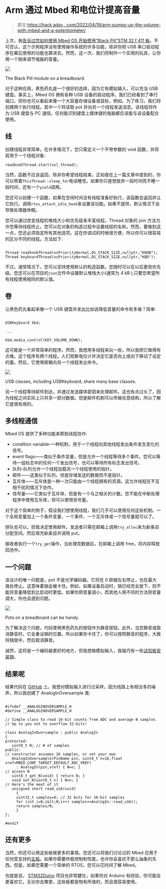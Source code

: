 # Arm 通过 Mbed 和电位计提高音量

> 原文:[https://hack aday . com/2022/04/19/arm-pumps-up-the-volume-with-mbed-and-a-potentiometer/](https://hackaday.com/2022/04/19/arm-pumps-up-the-volume-with-mbed-and-a-potentiometer/)

上次，我[告诉过您如何使用 Mbed OS 开始使用“Black Pill”STM 32 f 411 板](https://hackaday.com/2022/04/13/arming-with-an-os/)。不可否认，这个示例程序没有使用操作系统的许多功能，除非你把 USB 串口驱动程序在幕后使用的功能也算进去。然而，这一次，我们将制作一个实用的玩具，让你用一个锅来调节电脑的音量。

[![](../Images/22d8aea0c09353d4b513778985983622.png)](https://hackaday.com/wp-content/uploads/2022/04/bp.jpg)

The Black Pill module on a breadboard.

对于这种应用，黑色药丸是一个很好的选择，因为它有模拟输入，可以充当 USB 键盘。事实上，Mbed OS 拥有各种 USB 设备的驱动程序。我们已经看到了串行端口，但你也可以看起来像一个大容量存储设备或鼠标，例如。为了练习，我们将创建两个执行线程。其中一个将读取 pot 并向另一个线程发送消息。该线程将作为 USB 键盘与 PC 通信。任何能识别键盘上媒体键的电脑都应该能与该设备配合使用。

## 线

创建线程非常简单。在许多情况下，您只需定义一个不带参数的 void 函数，并将其用于一个线程对象:

```
readknobThread.start(vol_thread);
```

当然，函数不应该返回，除非你希望线程结束。正如我在上一篇文章中提到的，你可以带着`ThisThread::sleep_for`电话睡觉。如果你只是想放弃一段时间而不睡一段时间，还有一个`yield`调用。

您还可以创建一个函数，如果在空闲时间没有线程准备好执行，该函数会返回并让它执行。调用`rtos_attach_idle_hook`来设置该功能。如果不提供，默认情况下会导致处理器休眠。

您可以通过改变线程的堆栈大小和优先级来丰富线程。Thread 对象的 join 方法允许您等待线程终止。您可以在对象的构造过程中设置线程的名称。然而，要做到这一点，您还必须指定所有其他选项。这在你调试的时候很方便，所以你可以很容易的区分不同的线程。方法如下:

```

Thread readknobThread(osPriorityNormal,OS_STACK_SIZE,nullptr,"KNOB");
Thread keyboardThread(osPriorityNormal,OS_STACK_SIZE,nullptr,"KBD");

```

不过，通常情况下，您可以坚持使用默认的构造函数。您随时可以在以后更改优先级。您还可以在项目的`json`文件中设置默认堆栈大小(通常为 4 kB ),只要您希望所有线程使用相同的默认值。

## 卷

让黑色药丸看起来像一个 USB 键盘并发出比如说降低音量的命令有多难？简单:

```

USBKeyboard kbd;

...

kbd.media_control(KEY_VOLUME_DOWN);

```

这可能是一个非常简单的程序。然而，我想用多线程来玩一些，所以我把它做得有点难。这个程序有两个线程。人们观察电位计并决定它是否向上或向下移动了设定的量。然后，它使用邮箱向另一个线程发出命令。

[![](../Images/73c2fbb1dfad7def840fa09bd17d9432.png)](https://hackaday.com/wp-content/uploads/2022/04/usbk.png)

USB classes, including USBKeyboard, share many base classes.

另一个线程等待邮件到达，并通过发送媒体密钥来处理邮件。这也有点过头了，因为线程之间实际上只共享一部分数据。但是邮件机制可以传输任意结构，所以了解它是很有用的。

## 多线程通信

Mbed OS 提供了多种功能来帮助线程协作:

*   condition variable–一种机制，用于一个线程向其他线程发出条件发生变化的信号。
*   event flags——类似于条件变量，但是允许一个线程等待多个事件。您可以等待一组标志中的任何一个发出信号，也可以等待所有标志发出信号。
*   队列–队列允许一个线程加载另一个线程使用的指针。
*   邮件——这类似于队列，但是存储发送的数据而不是指针。
*   互斥体——互斥体是一种一次只能由一个线程拥有的资源。这允许线程在不互相干扰的情况下协作。
*   信号量——它类似于互斥体，但是有一个与之相关的计数。您不能在中断处理程序中使用互斥体，但可以使用信号量。

对于这个简单的例子，假设我们想使用线程，我们几乎可以使用任何这些机制。一个全局变量加上一个条件变量、一个事件、一个互斥体或一个信号量就可以了。

排队也可以，但我决定使用邮件。发送者只需在邮箱上调用`try_alloc`来为新条目分配空间。然后填充新条目并调用 put。

接收者执行一个`try_get`操作，当处理完数据后，在邮箱上调用 free，将内存释放回池中。

## 一个问题

该设计的唯一问题是，pot 不是光学编码器。它将在 0 欧姆左右停止，也在最大值处停止。这意味着锅会被卡住。例如，如果设备启动时，锅已经完全放下，则不能将音量降低到比启动时更低。如果你把音量调小，而其他人用不同的方法把音量调大，你也会遇到问题。

[![](../Images/56112193db4957ecab55a42a5e3b8eca.png)](https://hackaday.com/wp-content/uploads/2022/04/pot.jpg)

Pots on a breadboard can be handy.

为了解决这个问题，代码使用黑色药丸的按钮作为静音按钮。此外，当您静音或取消静音时，它会重设锅的位置。所以如果你卡住了，你可以按照静音的程序，大致将锅居中，然后取消静音。

诚然，这将是一个编码器更好的地方，但我想做模拟输入，我碰巧有一些[试验板安装锅](https://hackaday.com/2015/08/24/breadboards-go-to-pot/)。

## 结果呢

结果代码在 [GitHub](https://github.com/wd5gnr/MbedMediaVolume) 上。我想对模拟输入进行过采样，因为线路上有相当多的噪声，所以我创建了 AnalogInOversample 类:

```

#ifndef __ANALOGINOVERSAMPLE_H
#define __ANALOGINOVERSAMPLE_H

// Simple class to read 16-bit counts from ADC and average N samples
// Up to you not to overflow 32-bits!

class AnalogInOversample : public AnalogIn
{
protected:
   uint8_t N; // # of samples
public:
// constructor assumes 16 samples, or set your own
   AnalogInOversample(PinName pin, uint8_t n=16,float vref=MBED_CONF_TARGET_DEFAULT_ADC_VREF)
     : AnalogIn(pin,vref) { N=n; }
// access N
   uint8_t get_N(void) { return N; }
   void set_N(uint8_t n) { N=n; }
// Here's the meat of it
   unsigned short read_u16(void)
     {
     uint32_t samples=0; // 32 bits for 16-bit samples
     for (int i=0;i&lt;N;i++) samples+=AnalogIn::read_u16();
     return samples/N;
     }
};

#endif

```

## 还有更多

当然，你还可以用这些板做更多的事情。您还可以将我们讨论过的 Mbed 应用于任何受支持的[主板](https://os.mbed.com/platforms/)。如果你需要终极控制和性能，也许你会喜欢不那么抽象的东西。但是，如果您需要一个简单的 RTOS，您可以花时间了解 Mbed。

也就是说， [STM32Duino](https://stm32duinoforum.com/forum/wiki_subdomain/index_title_Black_Pill.html) 项目也非常健壮，如果你对 Arduino 有经验，你可能会更喜欢它。无论你去哪里，这些板都是物有所值的，而且很容易使用。